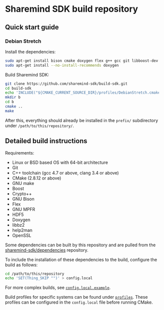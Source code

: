 # Sharemind SDK build repository

## Quick start guide

### Debian Stretch

Install the dependencies:

```bash
sudo apt-get install bison cmake doxygen flex g++ gcc git libboost-dev libboost-filesystem-dev libboost-iostreams-dev libboost-program-options-dev libboost-system-dev libbz2-dev libcrypto++-dev libgmp-dev libgnutls28-dev libhdf5-dev libmpfr-dev libssl-dev m4 make nettle-dev patch pkg-config xz-utils
sudo apt-get install --no-install-recommends doxygen
```

Build Sharemind SDK:
```bash
git clone https://github.com/sharemind-sdk/build-sdk.git
cd build-sdk
echo 'INCLUDE("${CMAKE_CURRENT_SOURCE_DIR}/profiles/DebianStretch.cmake" REQUIRED)' > config.local
mkdir b
cd b
cmake ..
make
```

After this, everything should already be installed in the `prefix/` subdirectory
under `/path/to/this/repository/`.

## Detailed build instructions

Requirements:

* Linux or BSD based OS with 64-bit architecture
* Git
* C++ toolchain (gcc 4.7 or above, clang 3.4 or above)
* CMake (2.8.12 or above)
* GNU make
* Boost
* Crypto++
* GNU Bison
* Flex
* GNU MPFR
* HDF5
* Doxygen
* libbz2
* help2man
* OpenSSL

Some dependencies can be built by this repository and are pulled from the
[sharemind-sdk/dependencies](https://github.com/sharemind-sdk/dependencies/)
repository.

To include the installation of these dependencies to the build, configure the build
as follows:

```bash
cd /path/to/this/repository
echo 'SET(Thing_SKIP "")' > config.local
```

For more complex builds, see
[`config.local.example`](https://github.com/sharemind-sdk/build-sdk/blob/master/config.local.example).

Build profiles for specific systems can be found under
[`profiles`](https://github.com/sharemind-sdk/build-sdk/tree/master/profiles).
These profiles can be configured in the `config.local` file before running CMake.

